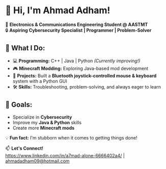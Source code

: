 # 👋 Hi, I'm Ahmad Adham!  

🚀 **Electronics & Communications Engineering Student @ AASTMT**  
🔒 **Aspiring Cybersecurity Specialist | Programmer | Problem-Solver**  

## 🔧 What I Do:  
- 💻 **Programming:** C++ | Java | Python *(Currently improving!)*  
- 🎮 **Minecraft Modding:** Exploring Java-based mod development  
- 🔬 **Projects:** Built a **Bluetooth joystick-controlled mouse & keyboard** system with a Python GUI  
- 🛠 **Skills:** Troubleshooting, problem-solving, and always eager to learn  

## 🎯 Goals:  
- Specialize in **Cybersecurity**  
- Improve my **Java & Python** skills  
- Create more **Minecraft mods**  

💡 **Fun fact:** I'm stubborn when it comes to getting things done!  

📫 **Let's Connect!**  
https://www.linkedin.com/in/a7mad-alone-6666402a4/ | ahmadadham09@hotmail.com
